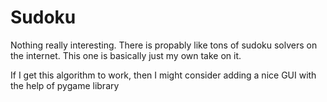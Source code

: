 # Sudoku
Nothing really interesting. There is propably like tons of sudoku solvers on the internet. This one is basically just my own take on it. 

If I get this algorithm to work, then I might consider adding a nice GUI with the help of pygame library
